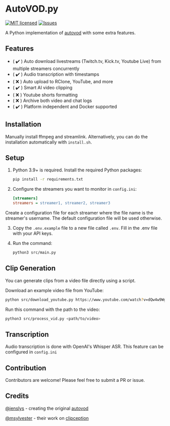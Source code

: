 # AutoVOD.py
[![MIT licensed](https://img.shields.io/badge/license-MIT-blue.svg)](./LICENSE)
[![Issues](https://img.shields.io/github/issues/0jc1/py-autovod.svg)](https://github.com/0jc1/py-autovod/issues)

A Python implementation of [autovod](https://github.com/jenslys/AutoVOD) with some extra features. 

## Features
- ( :heavy_check_mark: ) Auto download livestreams (Twitch.tv, Kick.tv, Youtube Live) from multiple streamers concurrently
- ( :heavy_check_mark: ) Audio transcription with timestamps 
- ( :x: ) Auto upload to RClone, YouTube, and more
- ( :heavy_check_mark: ) Smart AI video clipping
- ( :x: ) Youtube shorts formatting
- ( :x: ) Archive both video and chat logs
- ( :heavy_check_mark: ) Platform independent and Docker supported

## Installation

Manually install ffmpeg and streamlink. Alternatively, you can do the installation automatically with `install.sh`.

## Setup

1. Python 3.9+ is required. Install the required Python packages:
   ```bash
   pip install -r requirements.txt
   ```

2. Configure the streamers you want to monitor in `config.ini`:
   ```ini
   [streamers]
   streamers = streamer1, streamer2, streamer3
   ```

Create a configuration file for each streamer where the file name is the streamer's username. The default configuration file will be used otherwise.

3. Copy the `.env.example` file to a new file called `.env`. Fill in the .env file with your API keys.

4. Run the command:
   ```bash
   python3 src/main.py
   ```

## Clip Generation

You can generate clips from a video file directly using a script. 

Download an example video file from YouTube:

   ```bash
   python src/download_youtube.py https://www.youtube.com/watch?v=dQw4w9WgXcQ --format best
   ``` 

   Run this command with the path to the video:
   ```bash
   python3 src/process_vid.py <path/to/video>
   ``` 

## Transcription

Audio transcription is done with OpenAI's Whisper ASR. This feature can be configured in `config.ini`

## Contribution

Contributors are welcome! Please feel free to submit a PR or issue.

## Credits

[@jenslys](https://github.com/jenslys) - creating the original [autovod](https://github.com/jenslys/AutoVOD)  

[@msylvester](https://github.com/msylvester) - their work on [clipception](https://github.com/msylvester/Clipception)
